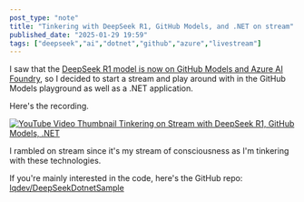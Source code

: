 ```yaml
---
post_type: "note" 
title: "Tinkering with DeepSeek R1, GitHub Models, and .NET on stream"
published_date: "2025-01-29 19:59"
tags: ["deepseek","ai","dotnet","github","azure","livestream"]
---
```


I saw that the [DeepSeek R1 model is now on GitHub Models and Azure AI Foundry](https://azure.microsoft.com/en-us/blog/deepseek-r1-is-now-available-on-azure-ai-foundry-and-github/), so I decided to start a stream and play around with in the GitHub Models playground as well as a .NET application. 

Here's the recording.

[![YouTube Video Thumbnail Tinkering on Stream with DeepSeek R1, GitHub Models, .NET](http://img.youtube.com/vi/8Z6iFALi8kM/0.jpg)](https://www.youtube.com/watch?v=8Z6iFALi8kM "YouTube Video Thumbnail Tinkering on Stream with DeepSeek R1, GitHub Models, and .NET")

I rambled on stream since it's my stream of consciousness as I'm tinkering with these technologies. 

If you're mainly interested in the code, here's the GitHub repo: [lqdev/DeepSeekDotnetSample](https://github.com/lqdev/DeepSeekDotnetSample)